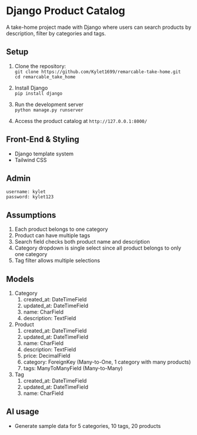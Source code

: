 # Django Product Catalog
A take-home project made with Django where users can search products by description, filter by categories and tags.

## Setup
1. Clone the repository:\
`git clone https://github.com/Kylet1699/remarcable-take-home.git`\
`cd remarcable_take_home`

2. Install Django\
`pip install django`

3. Run the development server\
`python manage.py runserver`

4. Access the product catalog at `http://127.0.0.1:8000/`

## Front-End & Styling
- Django template system
- Tailwind CSS

## Admin
`username: kylet`\
`password: kylet123`

## Assumptions
1. Each product belongs to one category
2. Product can have multiple tags
3. Search field checks both product name and description
4. Category dropdown is single select since all product belongs to only one category
5. Tag filter allows multiple selections

## Models
   1. Category
      1. created_at: DateTimeField
      2. updated_at: DateTimeField
      3. name: CharField
      4. description: TextField
   2. Product
      1. created_at: DateTimeField
      2. updated_at: DateTimeField
      3. name: CharField
      4. description: TextField
      5. price: DecimalField
      6. category: ForeignKey (Many-to-One, 1 category with many products)
      7. tags: ManyToManyField (Many-to-Many)
   3. Tag
      1. created_at: DateTimeField
      2. updated_at: DateTimeField
      3. name: CharField

## AI usage
- Generate sample data for 5 categories, 10 tags, 20 products

